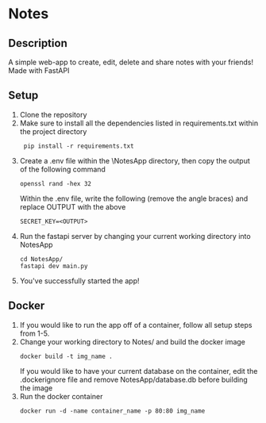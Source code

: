 # Notes

## Description
A simple web-app to create, edit, delete and share notes with your friends! Made with FastAPI 

## Setup
1. Clone the repository<br>
2. Make sure to install all the dependencies listed in requirements.txt within the project directory
   ```shell
    pip install -r requirements.txt
    ```
4. Create a .env file within the \NotesApp directory, then copy the output of the following command
     ```shell
    openssl rand -hex 32
    ```
    Within the .env file, write the following (remove the angle braces) and replace OUTPUT with the above
   ```shell
   SECRET_KEY=<OUTPUT>
   ```
6. Run the fastapi server by changing your current working directory into NotesApp
   ```shell
   cd NotesApp/
   fastapi dev main.py
   ```
7. You've successfully started the app!
   
## Docker
1. If you would like to run the app off of a container, follow all setup steps from 1-5.
2. Change your working directory to Notes/ and build the docker image
   ```shell
   docker build -t img_name .
   ```
   If you would like to have your current database on the container, edit the .dockerignore file and remove NotesApp/database.db before building the image
3. Run the docker container
   ```shell
   docker run -d -name container_name -p 80:80 img_name
   ```
